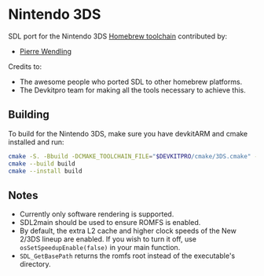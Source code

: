 # Nintendo 3DS

SDL port for the Nintendo 3DS [Homebrew toolchain](https://devkitpro.org/) contributed by:

- [Pierre Wendling](https://github.com/FtZPetruska)

Credits to:

- The awesome people who ported SDL to other homebrew platforms.
- The Devkitpro team for making all the tools necessary to achieve this.

## Building

To build for the Nintendo 3DS, make sure you have devkitARM and cmake installed and run:

```bash
cmake -S. -Bbuild -DCMAKE_TOOLCHAIN_FILE="$DEVKITPRO/cmake/3DS.cmake" -DCMAKE_BUILD_TYPE=Release
cmake --build build
cmake --install build
```

## Notes

- Currently only software rendering is supported.
- SDL2main should be used to ensure ROMFS is enabled.
- By default, the extra L2 cache and higher clock speeds of the New 2/3DS lineup are enabled. If you wish to turn it off, use `osSetSpeedupEnable(false)` in your main function.
- `SDL_GetBasePath` returns the romfs root instead of the executable's directory.
